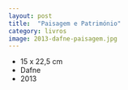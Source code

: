 ```yaml
---
layout: post
title:  "Paisagem e Património"
category: livros
image: 2013-dafne-paisagem.jpg
---
```


- 15 x 22,5 cm
- Dafne
- 2013


